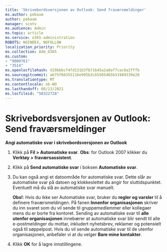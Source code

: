 ```yaml
---
title: 'Skrivebordsversjonen av Outlook: Send fraværsmeldinger'
ms.author: pebaum
author: pebaum
manager: scotv
ms.audience: Admin
ms.topic: article
ms.service: o365-administration
ROBOTS: NOINDEX, NOFOLLOW
localization_priority: Priority
ms.collection: Adm_O365
ms.custom:
- "9000761"
- "3514"
ms.openlocfilehash: d19bbbcf4fd131b3fb71645a2a0af7cac8a2fffb
ms.sourcegitcommit: ab75f66355116e995b3cb5505465b31989339e28
ms.translationtype: MT
ms.contentlocale: nb-NO
ms.lasthandoff: 08/13/2021
ms.locfileid: "58322728"
---
```

# <a name="outlook-desktop-send-out-of-office-replies"></a>Skrivebordsversjonen av Outlook: Send fraværsmeldinger

**Angi automatiske svar i skrivebordsversjonen av Outlook**

1. Klikk på **Fil > Automatiske svar**. 
    **Obs**: for Outlook 2007 klikker du **Verktøy > fraværsassistent**.

2. Klikk på **Send automatiske svar** i boksen **Automatiske svar**.

3. Du kan også angi et datoområde for automatiske svar. Dette slår av automatiske svar på datoen og klokkeslettet du angir for sluttidspunktet. Eventuelt må du slå av automatiske svar manuelt.

    **Obs!**: Hvis du ikke ser Automatiske svar, bruker du **regler og varsler** til å definere fraværsmeldingen. På fanen **Innenfor organisasjonen** skriver du inn svaret som du vil sende til gruppemedlemmer eller kollegaer mens du er borte fra kontoret. Sending av automatiske svar til **alle utenfor organisasjonen** innebærer at automatiske svar blir sendt til alle e-postmeldinger du mottar, inkludert nyhetsbrev, reklamer og potensielt også til søppelpost. Hvis du vil sende automatiske svar til de utenfor organisasjonen, anbefaler vi at du velger **Bare mine kontakter**.

4. Klikk **OK** for å lagre innstillingene.
